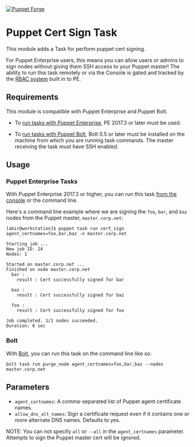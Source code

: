 [![Puppet Forge](https://img.shields.io/puppetforge/v/maju6406/cert_sign.svg)](https://forge.puppetlabs.com/maju6406/cert_sign)

# Puppet Cert Sign Task

This module adds a Task for perform puppet cert signing.

For Puppet Enterprise users, this means you can allow users or admins to sign nodes without giving them SSH access to your Puppet master! The ability to run this task remotely or via the Console is gated and tracked by the [RBAC system](https://puppet.com/docs/pe/2017.3/rbac/managing_access.html) built in to PE.

## Requirements

This module is compatible with Puppet Enterprise and Puppet Bolt.

* To [run tasks with Puppet Enterprise](https://puppet.com/docs/pe/2017.3/orchestrator/running_tasks.html), PE 2017.3 or later must be used.

* To [run tasks with Puppet Bolt](https://puppet.com/docs/bolt/0.x/running_tasks_and_plans_with_bolt.html), Bolt 0.5 or later must be installed on the machine from which you are running task commands. The master receiving the task must have SSH enabled.

## Usage

### Puppet Enterprise Tasks

With Puppet Enterprise 2017.3 or higher, you can run this task [from the console](https://puppet.com/docs/pe/2017.3/orchestrator/running_tasks_in_the_console.html) or the command line.

Here's a command line example where we are signing the `foo`, `bar`, and `baz` nodes from the Puppet master, `master.corp.net`:

```shell
[abir@workstation]$ puppet task run cert_sign agent_certnames=foo,bar,baz -n master.corp.net

Starting job ...
New job ID: 24
Nodes: 1

Started on master.corp.net ...
Finished on node master.corp.net
  bar :
    result : Cert successfully signed for bar

  baz :
    result : Cert successfully signed for baz

  foo :
    result : Cert successfully signed for foo

Job completed. 1/1 nodes succeeded.
Duration: 6 sec
```

### Bolt

With [Bolt](https://puppet.com/docs/bolt/0.x/running_tasks_and_plans_with_bolt.html), you can run this task on the command line like so:

```shell
bolt task run purge_node agent_certnames=foo,bar,baz --nodes master.corp.net
```

## Parameters

* `agent_certnames`: A comma-separated list of Puppet agent certificate names.
* `allow_dns_alt_names`: Sign a certificate request even if it contains one or more alternate DNS names. Defaults to yes.

NOTE: You can not specify `all` or `--all` in the `agent_certnames` parameter. Attempts to sign the Puppet master cert will be ignored.
